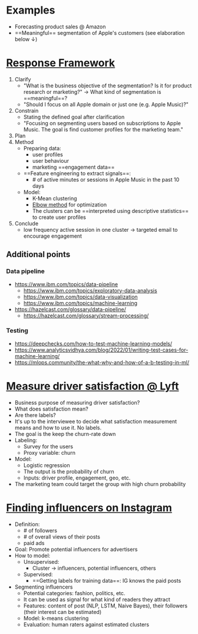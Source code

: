 # Examples

- Forecasting product sales @ Amazon
- ==Meaningful== segmentation of Apple's customers (see elaboration below $\downarrow$)
# [Response Framework](https://www.youtube.com/watch?v=DqgiUo44X-k)

1. Clarify
	- "What is the business objective of the segmentation? Is it for product research or marketing?" $\rightarrow$ What kind of segmentation is ==meaningful==?
	- "Should I focus on all Apple domain or just one (e.g. Apple Music)?"
2. Constrain
	- Stating the defined goal after clarification
	- "Focusing on segmenting users based on subscriptions to Apple Music. The goal is find customer profiles for the marketing team."
3. Plan
4. Method
	- Preparing data:
		- user profiles
		- user behaviour
		- marketing ==engagement data==
	- ==Feature engineering to extract signals==:
		- \# of active minutes or sessions in Apple Music in the past 10 days
	- Model:
		- K-Mean clustering
		- [Elbow method](https://www.geeksforgeeks.org/elbow-method-for-optimal-value-of-k-in-kmeans/) for optimization
		- The clusters can be ==interpreted using descriptive statistics== to create user profiles
5. Conclude
	- low frequency active session in one cluster $\rightarrow$ targeted email to encourage engagement

## Additional points

### Data pipeline
- https://www.ibm.com/topics/data-pipeline
	- https://www.ibm.com/topics/exploratory-data-analysis
	- https://www.ibm.com/topics/data-visualization
	- https://www.ibm.com/topics/machine-learning
- https://hazelcast.com/glossary/data-pipeline/
	- https://hazelcast.com/glossary/stream-processing/

### Testing
- https://deepchecks.com/how-to-test-machine-learning-models/
- https://www.analyticsvidhya.com/blog/2022/01/writing-test-cases-for-machine-learning/
- https://mlops.community/the-what-why-and-how-of-a-b-testing-in-ml/

# [Measure driver satisfaction @ Lyft](https://www.youtube.com/watch?v=DqgiUo44X-k)

- Business purpose of measuring driver satisfaction?
- What does satisfaction mean?
- Are there labels?
- It's up to the interviewee to decide what satisfaction measurement means and how to use it. No labels.
- The goal is the keep the churn-rate down
- Labeling:
	- Survey for the users
	- Proxy variable: churn
- Model:
	- Logistic regression
	- The output is the probability of churn
	- Inputs: driver profile, engagement, geo, etc.
- The marketing team could target the group with high churn probability

# [Finding influencers on Instagram](https://www.youtube.com/watch?v=XOJk0AKIqv8)

- Definition:
	- \# of followers
	- \# of overall views of their posts
	- paid ads
- Goal: Promote potential influencers for advertisers
- How to model:
	- Unsupervised:
		- Cluster -> influencers, potential influencers, others
	- Supervised:
		- ==Getting labels for training data==: IG knows the paid posts
- Segmenting influencers
	- Potential categories: fashion, politics, etc.
	- It can be used as signal for what kind of readers they attract
	- Features: content of post (NLP, LSTM, Naive Bayes), their followers (their interest can be estimated)
	- Model: k-means clustering
	- Evaluation: human raters against estimated clusters